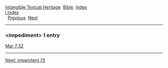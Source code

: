 [Intangible Textual Heritage](../../index)  [Bible](../index) 
[Index](index)   
[i Index](_i_)  
  [Previous](c05764)  [Next](c05766) 

------------------------------------------------------------------------

### &lt;impediment&gt; 1 entry

[Mar 7:32](../kjv/mar007.htm#032)  

------------------------------------------------------------------------

[Next: impenitent (1)](c05766)
